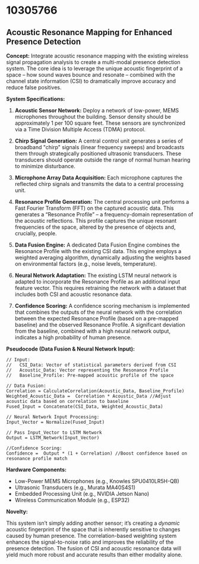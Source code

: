 # 10305766

## Acoustic Resonance Mapping for Enhanced Presence Detection

**Concept:** Integrate acoustic resonance mapping with the existing wireless signal propagation analysis to create a multi-modal presence detection system. The core idea is to leverage the unique acoustic fingerprint of a space – how sound waves bounce and resonate – combined with the channel state information (CSI) to dramatically improve accuracy and reduce false positives.

**System Specifications:**

1.  **Acoustic Sensor Network:** Deploy a network of low-power, MEMS microphones throughout the building. Sensor density should be approximately 1 per 100 square feet. These sensors are synchronized via a Time Division Multiple Access (TDMA) protocol.

2.  **Chirp Signal Generation:**  A central control unit generates a series of broadband "chirp" signals (linear frequency sweeps) and broadcasts them through strategically positioned ultrasonic transducers. These transducers should operate outside the range of normal human hearing to minimize disturbance.

3.  **Microphone Array Data Acquisition:** Each microphone captures the reflected chirp signals and transmits the data to a central processing unit.

4.  **Resonance Profile Generation:** The central processing unit performs a Fast Fourier Transform (FFT) on the captured acoustic data. This generates a “Resonance Profile” – a frequency-domain representation of the acoustic reflections. This profile captures the unique resonant frequencies of the space, altered by the presence of objects and, crucially, people.

5.  **Data Fusion Engine:** A dedicated Data Fusion Engine combines the Resonance Profile with the existing CSI data. This engine employs a weighted averaging algorithm, dynamically adjusting the weights based on environmental factors (e.g., noise levels, temperature).

6.  **Neural Network Adaptation:** The existing LSTM neural network is adapted to incorporate the Resonance Profile as an additional input feature vector.  This requires retraining the network with a dataset that includes both CSI and acoustic resonance data.

7.  **Confidence Scoring:**  A confidence scoring mechanism is implemented that combines the outputs of the neural network with the correlation between the expected Resonance Profile (based on a pre-mapped baseline) and the observed Resonance Profile. A significant deviation from the baseline, combined with a high neural network output, indicates a high probability of human presence.

**Pseudocode (Data Fusion & Neural Network Input):**

```pseudocode
// Input:
//   CSI_Data: Vector of statistical parameters derived from CSI
//   Acoustic_Data: Vector representing the Resonance Profile
//   Baseline_Profile: Pre-mapped acoustic profile of the space

// Data Fusion:
Correlation = CalculateCorrelation(Acoustic_Data, Baseline_Profile)
Weighted_Acoustic_Data =  Correlation * Acoustic_Data //Adjust acoustic data based on correlation to baseline
Fused_Input = Concatenate(CSI_Data, Weighted_Acoustic_Data)

// Neural Network Input Processing:
Input_Vector = Normalize(Fused_Input)

// Pass Input_Vector to LSTM Network
Output = LSTM_Network(Input_Vector)

//Confidence Scoring:
Confidence =  Output * (1 + Correlation) //Boost confidence based on resonance profile match
```

**Hardware Components:**

*   Low-Power MEMS Microphones (e.g., Knowles SPU0410LR5H-QB)
*   Ultrasonic Transducers (e.g., Murata MA40S4S1)
*   Embedded Processing Unit (e.g., NVIDIA Jetson Nano)
*   Wireless Communication Module (e.g., ESP32)

**Novelty:**

This system isn’t simply adding another sensor; it’s creating a *dynamic* acoustic fingerprint of the space that is inherently sensitive to changes caused by human presence.  The correlation-based weighting system enhances the signal-to-noise ratio and improves the reliability of the presence detection. The fusion of CSI and acoustic resonance data will yield much more robust and accurate results than either modality alone.